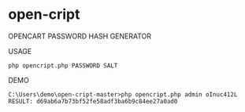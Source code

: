 # open-cript
OPENCART PASSWORD HASH GENERATOR


USAGE
```
php opencript.php PASSWORD SALT
```

  
  
DEMO
```
C:\Users\demo\open-cript-master>php opencript.php admin oInuc412L
RESULT: d69ab6a7b73bf52fe58adf3ba6b9c84ee27a0ad0
```
